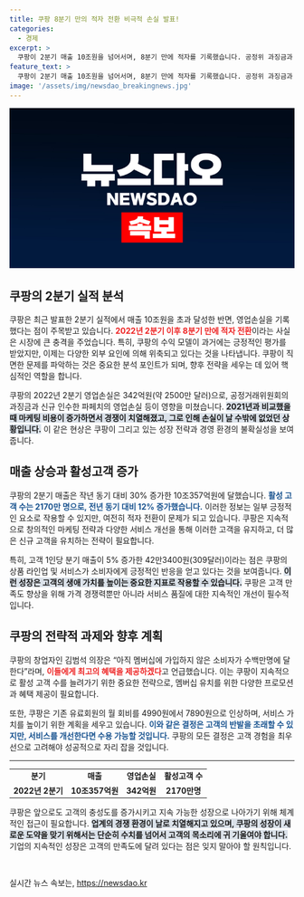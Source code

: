 ```yaml
---
title: 쿠팡 8분기 만의 적자 전환 비극적 손실 발표!
categories:
  - 경제
excerpt: >
  쿠팡이 2분기 매출 10조원을 넘어서며, 8분기 만에 적자를 기록했습니다. 공정위 과징금과 파페치 영업손실이 주 원인으로, 고객수는 12% 증가했지만 과연 재건 가능한지 주목됩니다!
feature_text: >
  쿠팡이 2분기 매출 10조원을 넘어서며, 8분기 만에 적자를 기록했습니다. 공정위 과징금과 파페치 영업손실이 주 원인으로, 고객수는 12% 증가했지만 과연 재건 가능한지 주목됩니다!
image: '/assets/img/newsdao_breakingnews.jpg'
---
```


<p><img src="/assets/img/newsdao_breakingnews.jpg" alt="firstkoreanews 속보" /></p>

<h2 data-ke-size="size26">쿠팡의 2분기 실적 분석</h2>

<p data-ke-size="size16">쿠팡은 최근 발표한 2분기 실적에서 매출 10조원을 초과 달성한 반면, 영업손실을 기록했다는 점이 주목받고 있습니다. <b><span style="color: #ee2323;">2022년 2분기 이후 8분기 만에 적자 전환</span></b>이라는 사실은 시장에 큰 충격을 주었습니다. 특히, 쿠팡의 수익 모델이 과거에는 긍정적인 평가를 받았지만, 이제는 다양한 외부 요인에 의해 위축되고 있다는 것을 나타냅니다. 쿠팡이 직면한 문제를 파악하는 것은 중요한 분석 포인트가 되며, 향후 전략을 세우는 데 있어 핵심적인 역할을 합니다.</p>

<p data-ke-size="size16">쿠팡의 2022년 2분기 영업손실은 342억원(약 2500만 달러)으로, 공정거래위원회의 과징금과 신규 인수한 파페치의 영업손실 등이 영향을 미쳤습니다. <b><span style="background-color: #21538527;">2021년과 비교했을 때 마케팅 비용이 증가하면서 경쟁이 치열해졌고, 그로 인해 손실이 날 수밖에 없었던 상황입니다.</span></b> 이 같은 현상은 쿠팡이 그리고 있는 성장 전략과 경영 환경의 불확실성을 보여줍니다.</p>

<h2 data-ke-size="size26">매출 상승과 활성고객 증가</h2>

<p data-ke-size="size16">쿠팡의 2분기 매출은 작년 동기 대비 30% 증가한 10조357억원에 달했습니다. <b><span style="color: #1a5490;">활성 고객 수는 2170만 명으로, 전년 동기 대비 12% 증가했습니다.</span></b> 이러한 정보는 일부 긍정적인 요소로 작용할 수 있지만, 여전히 적자 전환이 문제가 되고 있습니다. 쿠팡은 지속적으로 창의적인 마케팅 전략과 다양한 서비스 개선을 통해 이러한 고객을 유지하고, 더 많은 신규 고객을 유치하는 전략이 필요합니다.</p>

<p data-ke-size="size16">특히, 고객 1인당 분기 매출이 5% 증가한 42만3400원(309달러)이라는 점은 쿠팡의 상품 라인업 및 서비스가 소비자에게 긍정적인 반응을 얻고 있다는 것을 보여줍니다. <b><span style="background-color: #21538527;">이런 성장은 고객의 생애 가치를 높이는 중요한 지표로 작용할 수 있습니다.</span></b> 쿠팡은 고객 만족도 향상을 위해 가격 경쟁력뿐만 아니라 서비스 품질에 대한 지속적인 개선이 필수적입니다.</p>

<h2 data-ke-size="size26">쿠팡의 전략적 과제와 향후 계획</h2>

<p data-ke-size="size16">쿠팡의 창업자인 김범석 의장은 “아직 멤버십에 가입하지 않은 소비자가 수백만명에 달한다”라며, <b><span style="color: #ee2323;">이들에게 최고의 혜택을 제공하겠다</span></b>고 언급했습니다. 이는 쿠팡이 지속적으로 활성 고객 수를 늘려가기 위한 중요한 전략으로, 멤버십 유치를 위한 다양한 프로모션과 혜택 제공이 필요합니다.</p>

<p data-ke-size="size16">또한, 쿠팡은 기존 유료회원의 월 회비를 4990원에서 7890원으로 인상하며, 서비스 가치를 높이기 위한 계획을 세우고 있습니다. <b><span style="color: #1a5490;">이와 같은 결정은 고객의 반발을 초래할 수 있지만, 서비스를 개선한다면 수용 가능할 것입니다.</span></b> 쿠팡의 모든 결정은 고객 경험을 최우선으로 고려해야 성공적으로 자리 잡을 것입니다.</p>

<hr>

<table style="width: 100%;">
    <tr>
        <td style="text-align: center; height: 17px;"><b>분기</b></td>
        <td style="text-align: center; height: 17px;"><b>매출</b></td>
        <td style="text-align: center; height: 17px;"><b>영업손실</b></td>
        <td style="text-align: center; height: 17px;"><b>활성고객 수</b></td>
    </tr>
    <tr>
        <td style="text-align: center; height: 17px;"><b>2022년 2분기</b></td>
        <td style="text-align: center; height: 17px;"><b>10조357억원</b></td>
        <td style="text-align: center; height: 17px;"><b>342억원</b></td>
        <td style="text-align: center; height: 17px;"><b>2170만명</b></td>
    </tr>
</table>

<p data-ke-size="size16">쿠팡은 앞으로도 고객의 충성도를 증가시키고 지속 가능한 성장으로 나아가기 위해 체계적인 접근이 필요합니다. <b><span style="background-color: #21538527;">업계의 경쟁 환경이 날로 치열해지고 있으며, 쿠팡의 성장이 새로운 도약을 맞기 위해서는 단순히 수치를 넘어서 고객의 목소리에 귀 기울여야 합니다.</span></b> 기업의 지속적인 성장은 고객의 만족도에 달려 있다는 점은 잊지 말아야 할 원칙입니다.</p>

<p data-ke-size="size16">&nbsp;</p>
실시간 뉴스 속보는, <a href="https://newsdao.kr" rel="dofollow">https://newsdao.kr</a>



